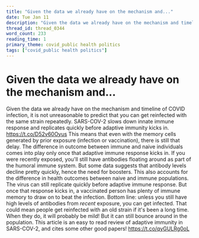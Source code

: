 ```yaml
---
title: "Given the data we already have on the mechanism and..."
date: Tue Jan 11
description: "Given the data we already have on the mechanism and timeline of COVID infection, it is not unreasonable to predict that you can get reinfected with the same..."
thread_id: thread_0344
word_count: 233
reading_time: 1
primary_theme: covid_public health politics
tags: ["covid_public health politics"]
---
```


# Given the data we already have on the mechanism and...

Given the data we already have on the mechanism and timeline of COVID infection, it is not unreasonable to predict that you can get reinfected with the same strain repeatedly. SARS-COV-2 slows down innate immune response and replicates quickly before adaptive immunity kicks in. https://t.co/D52v60Oyus This means that even with the memory cells generated by prior exposure (infection or vaccination), there is still that delay. The difference in outcome between immune and naive individuals comes into play only once that adaptive immune response kicks in. If you were recently exposed, you'll still have antibodies floating around as part of the humoral immune system. But some data suggests that antibody levels decline pretty quickly, hence the need for boosters. This also accounts for the difference in health outcomes between naive and immune populations. The virus can still replicate quickly before adaptive immune response. But once that response kicks in, a vaccinated person has plenty of immune memory to draw on to beat the infection. Bottom line: unless you still have high levels of antibodies from *recent* exposure, you can get infected. That could mean people get reinfected with an old strain if it's been a long time. When they do, it will probably be mild! But it can still bounce around in the population. This article is an easy to read review of adaptive immunity in SARS-COV-2, and cites some other good papers! https://t.co/qyGULRg0oL